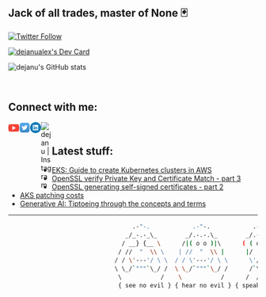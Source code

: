 <!--
**dejanu/dejanu** is a ✨ _special_ ✨ 👋
-->
## Jack of all trades, master of None 🃏

[![Twitter Follow](https://img.shields.io/twitter/follow/dejanualex?color=1DA1F2&logo=twitter&style=for-the-badge)](https://twitter.com/intent/follow?original_referer=https%3A%2F%2Fgithub.com%2Fdejanualex&screen_name=dejanualex)

<a href="https://app.daily.dev/dejanualex"><img src="https://api.daily.dev/devcards/4c041bbfc6454b919ef726794b600188.png?r=jmp" width="200" alt="dejanualex's Dev Card"/></a>
 
![dejanu's GitHub stats](https://github-readme-stats.vercel.app/api?username=dejanu&show_icons=true&theme=onedark&hide=contribs,prs)


<br />

## Connect with me:

[<img align="left" alt="dejanu | YouTube" width="22px" src="yt.svg" />][youtube]
[<img align="left" alt="dejanu | Twitter" width="22px" src="twit.svg" />][twitter]
[<img align="left" alt="dejanu | LinkedIn" width="22px" src="lnk.svg" />][linkedin]
[<img align="left" alt="dejanu | Instagram" width="22px" src="sololearn.ico" />][sololearn]

<br />

## Latest stuff:

<!-- BLOG-POST-LIST:START -->
- [EKS: Guide to create Kubernetes clusters in AWS](https://dev.to/aws-builders/eks-guide-to-create-kubernetes-clusters-in-aws-e7a)
- [OpenSSL verify Private Key and Certificate Match - part 3](https://dev.to/dejanualex/openssl-verify-private-key-and-certificate-match-part-3-3col)
- [OpenSSL generating self-signed certificates - part 2](https://dev.to/dejanualex/openssl-generating-self-signed-certificates-part-2-30lj)
- [AKS patching costs](https://dejanualexandru.medium.com/aks-patching-costs-a1a22db43b8c?source=rss-29b02aa121d2------2)
- [Generative AI: Tiptoeing through the concepts and terms](https://faun.pub/generative-ai-tiptoeing-through-the-concepts-and-terms-6053f2b9e6a6?source=rss-29b02aa121d2------2)
<!-- BLOG-POST-LIST:END -->

---
[twitter]: https://twitter.com/dejanualex
[linkedin]: https://linkedin.com/in/alexandru-dejanu-b28b3ba5/
[youtube]: https://www.youtube.com/channel/UCIH567CDkvt-aV7Hbs43XrA
[sololearn]: https://www.sololearn.com/profile/2194904


```bash
                                   .-"-.            .-"-.            .-"-.                     .-"-.
                                 _/_-.-_\_        _/.-.-.\_        _/.-.-.\_                 _/.-.-.\_
                                / __} {__ \      /|( o o )|\      ( ( o o ) )               ( ( o o ) )
                               / //  "  \\ \    | //  "  \\ |      |/  "  \|                 |/  "  \|
                              / / \'---'/ \ \  / / \'---'/ \ \      \'/^\'/                   \ .-. /
                              \ \_/`"""`\_/ /  \ \_/`"""`\_/ /      /`\ /`\                   /`"""`\
                               \           /    \           /      /  /|\  \                 /       \
                               { see no evil } { hear no evil } { speak no evil }    { it works on my machine }                                                     

```



